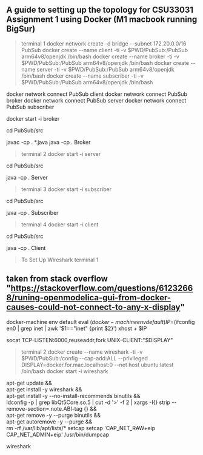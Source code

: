 ## A guide to setting up the topology for CSU33031 Assignment 1 using Docker (M1 macbook running BigSur)
>terminal 1
docker network create -d bridge --subnet 172.20.0.0/16 PubSub
docker create --name client -ti -v $PWD/PubSub:/PubSub arm64v8/openjdk /bin/bash
docker create --name broker -ti -v $PWD/PubSub:/PubSub arm64v8/openjdk /bin/bash
docker create --name server -ti -v $PWD/PubSub:/PubSub arm64v8/openjdk /bin/bash
docker create --name subscriber -ti -v $PWD/PubSub:/PubSub arm64v8/openjdk /bin/bash

docker network connect PubSub client
docker network connect PubSub broker
docker network connect PubSub server
docker network connect PubSub subscriber

docker start -i broker

cd PubSub/src 

javac -cp . *.java
java -cp . Broker

>terminal 2
docker start -i server

cd PubSub/src

java -cp . Server

>terminal 3
docker start -i subscriber

cd PubSub/src

java -cp . Subscriber

>terminal 4
docker start -i client

cd PubSub/src

java -cp . Client

>To Set Up Wireshark
>terminal 1
## taken from stack overflow "https://stackoverflow.com/questions/61232668/runing-openmodelica-gui-from-docker-causes-could-not-connect-to-any-x-display"
docker-machine env default
eval $(docker-machine env default)
IP=$(ifconfig en0 | grep inet | awk '$1=="inet" {print $2}')
xhost + $IP

socat TCP-LISTEN:6000,reuseaddr,fork UNIX-CLIENT:\"$DISPLAY\"

>terminal 2
docker create --name wireshark -ti -v $PWD/PubSub:/config --cap-add:ALL --privileged DISPLAY=docker.for.mac.localhost:0 --net host ubuntu:latest /bin/bash
docker start -i wireshark

apt-get update && \
apt-get install -y wireshark && \
apt-get install -y --no-install-recommends binutils && \
ldconfig -p | grep libQt5Core.so.5 | cut -d '>' -f 2 | xargs -I{} strip --remove-section=.note.ABI-tag {} && \
apt-get remove -y --purge binutils && \
apt-get autoremove -y --purge && \
rm -rf /var/lib/apt/lists/*
setcap setcap 'CAP_NET_RAW+eip CAP_NET_ADMIN+eip' /usr/bin/dumpcap

wireshark
